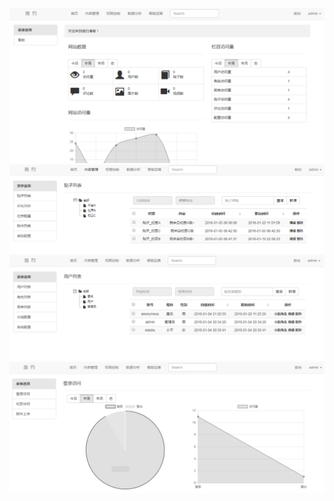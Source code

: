 ![Image text](https://github.com/Leew1992/resource/blob/master/simple/index.png)
![Image text](https://github.com/Leew1992/resource/blob/master/simple/content.png)
![Image text](https://github.com/Leew1992/resource/blob/master/simple/permission.png)
![Image text](https://github.com/Leew1992/resource/blob/master/simple/data.png)
